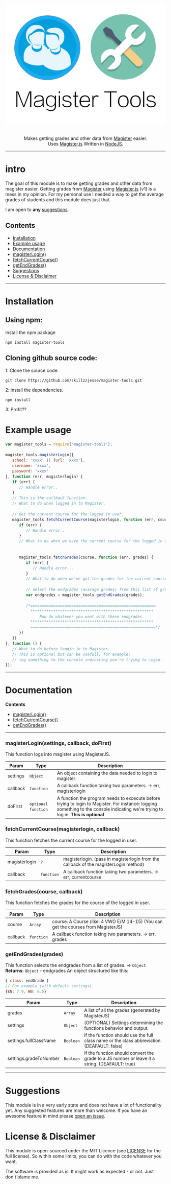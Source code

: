 <p align="center">
  <img src="assets/img/magister-tools.png" alt="Magister Tools Logo">
  <br/><br/>
</p>
<p align="center">
   Makes getting grades and other data from <a href="http://www.schoolmaster.nl/">Magister</a> easier. <br>
  Uses <a href="https://github.com/simplyGits/MagisterJS">Magister.js</a> Written in <a href="https://nodejs.org/">NodeJS</a>.
</p>

---
# intro
The goal of this module is to make getting grades and other data from magister easier. Getting grades from <a href="http://www.schoolmaster.nl/">Magister</a> using <a href="https://github.com/simplyGits/MagisterJS">Magister.js</a> (v1) is a mess in my opinion. For my personal use I needed a way to get the average grades of students and this module does just that.

I am open to **any** [suggestions](#suggestions).

## Contents
* [Installation](#installation)  
* [Example usage](#example-usage)  
* [Documentation](#documentation)
 * [magisterLogin()](#magisterloginsettings-callback-dofirst)
 * [fetchCurrentCourse()](#fetchcurrentcoursemagisterlogin-callback)
 * [getEndGrades()](#getendgradesgrades)
* [Suggestions](#suggestions)  
* [License & Disclaimer](#license--disclaimer)  

---

# Installation
## Using npm:
Install the npm package
```
npm install magister-tools
```
## Cloning github source code:
1: Clone the source code.  
```
git clone https://github.com/skillzzjesse/magister-tools.git
```
2: install the dependencies.  
```
npm install
```
3: Profit??

# Example usage
```js
var magister_tools = require('magister-tools');

magister_tools.magisterLogin({
   school: 'xxxx' || {url: 'xxxx'},
   username: 'xxxx',
   password: 'xxxx'
}, function (err, magisterlogin) {
   if (err) {
      // Handle error..
   }
   // This is the callback function.
   // What to do when logged in to Magister.

   // Get the current course for the logged in user.
   magister_tools.fetchCurrentCourse(magisterlogin, function (err, course) {
      if (err) {
         // Handle error..
      }   
      // What to do when we have the current course for the logged in user.


      magister_tools.fetchGrades(course, function (err, grades) {
         if (err) {
            // Handle error...
         }
         // What to do when we've got the grades for the current course of the logged in user.

         // Select the endgrades (avarage grades) from this list of grades.
         var endgrades = magister_tools.getEndGrades(grades);

         /*=======================================================
           ******************************************************
               Now do whatever you want with these endgrades.
           ******************************************************
           =======================================================*/
      })
   })
}, function () {
   // What to do before loggin in to Magister.
   // This is optional but can be usefull, for example:
   // log something to the console indicating you're trying to login.
});
```
---

# Documentation
**Contents**
 * [magisterLogin()](#magisterloginsettings-callback-dofirst)
 * [fetchCurrentCourse()](#fetchcurrentcoursemagisterlogin-callback)
 * [getEndGrades()](#getendgradesgrades)

---

<a name="magisterLogin
This function logs into magister using MagisterJS."></a>

### magisterLogin(settings, callback, doFirst)
This function logs into magister using MagisterJS.  

| Param | Type | Description |
| --- | --- | --- |
| settings | <code>Object</code> | An object containing the data needed to login to magister. |
| callback | <code>function</code> | A callback function taking two parameters. -> err, magisterlogin |
| doFirst | <code>optional function</code> | A function the program needs to excecute before trying to login to Magister. For instance: logging something to the console indicating we're trying to log in. **This is optional**|

<a name="fetchCurrentCourse
This function fetches the current course for the logged in user."></a>

### fetchCurrentCourse(magisterlogin, callback)
This function fetches the current course for the logged in user.  

| Param | Type | Description |
| --- | --- | --- |
| magisterlogin | <code>?</code> | magisterlogin. (pass in magisterlogin from the callback of the magisterLogin method) |
| callback | <code>function</code> | A callback function taking two parameters. -> err, currentcourse |

<a name="fetchGrades
This function fetches the grades for the course of the logged in user."></a>

### fetchGrades(course, callback)
This function fetches the grades for the course of the logged in user.    

| Param | Type | Description |
| --- | --- | --- |
| course | <code>Array</code> | course: A Course (like: 4 VWO E/M 14-15) (You can get the courses from MagisterJS) |
| callback | <code>function</code> | A callback function taking two parameters. -> err, grades |

<a name="getEndGrades
This function selects the endgrades from a list of grades."></a>

<a name="getEndGrades
This function selects the endgrades from a list of grades."></a>

### getEndGrades(grades)
This function selects the endgrades from a list of grades. ⇒ <code>Object</code>   
**Returns**: <code>Object</code> - endgrades An object structured like this:  

```js
{ class: endGrade }
// For example (with default settings)
{EN: 7.9, WB: 6.5}  
```

| Param | Type | Description |
| --- | --- | --- |
| grades | <code>Array</code> | A list of all the grades (generated by MagisterJS) |
| settings | <code>Object</code> | (OPTIONAL) Settings determining the functions behavior and output. |
| settings.fullClassName | <code>Boolean</code> | If the function should use the full class name or the class abbreviation.  (DEAFAULT: false) |
| settings.gradeToNumber | <code>Boolean</code> | If the function should convert the grade to a JS number or leave it a string.  (DEAFAULT: true) |

---

# Suggestions
This module is in a very early state and does not have a lot of functionality yet. Any suggested features are more than welcome.
If you have an awesome feature in mind please [open an issue](https://github.com/skillzzjesse/magister-tools/issues/new).

# License & Disclaimer
This module is open-sourced under the MIT Licence (see [LICENSE](LICENSE) for the full license). So within some limits, you can do with the code whatever you want.

The software is provided as is. It might work as expected - or not. Just don't blame me.
